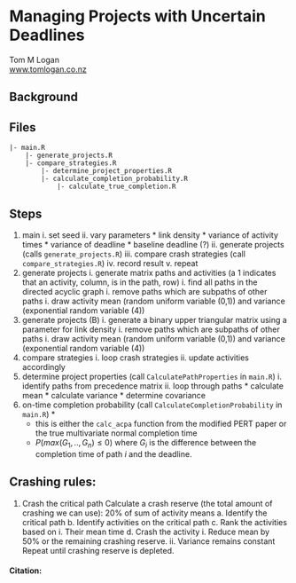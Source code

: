 # Managing Projects with Uncertain Deadlines
Tom M Logan  
www.tomlogan.co.nz

## Background

## Files

    |- main.R
        |- generate_projects.R
        |- compare_strategies.R
            |- determine_project_properties.R
            |- calculate_completion_probability.R
                |- calculate_true_completion.R


## Steps

1. main
    i. set seed
    ii. vary parameters
        * link density
        * variance of activity times
        * variance of deadline
        * baseline deadline (?)
    ii. generate projects (calls `generate_projects.R`)
    iii. compare crash strategies (call `compare_strategies.R`)
    iv. record result
    v. repeat
2. generate projects
    i. generate matrix paths and activities (a 1 indicates that an activity, column, is in the path, row)
    i. find all paths in the directed acyclic graph
    i. remove paths which are subpaths of other paths
    i. draw activity mean (random uniform variable (0,1)) and variance (exponential random variable (4))
2. generate projects (B)
    i. generate a binary upper triangular matrix using a parameter for link density
    i. remove paths which are subpaths of other paths
    i. draw activity mean (random uniform variable (0,1)) and variance (exponential random variable (4))
3. compare strategies
    i. loop crash strategies
    ii. update activities accordingly
4. determine project properties (call `CalculatePathProperties` in `main.R`)
    i. identify paths from precedence matrix
    ii. loop through paths
        * calculate mean
        * calculate variance
        * determine covariance
5. on-time completion probability (call `CalculateCompletionProbability` in `main.R`)
    *  
    * this is either the `calc_acpa` function from the modified PERT paper or the true multivariate normal completion time
    * $P(max(G_1, .., G_n) \leq 0)$ where $G_i$ is the difference between the completion time of path $i$ and the deadline.

## Crashing rules:
1. Crash the critical path
Calculate a crash reserve (the total amount of crashing we can use): 20% of sum of activity means
    a. Identify the critical path
		b. Identify activities on the critical path
		c. Rank the activities based on
			i. Their mean time
		d. Crash the activity
			i. Reduce mean by 50% or the remaining crashing reserve.
			ii. Variance remains constant
Repeat until crashing reserve is depleted.


#### Citation:
